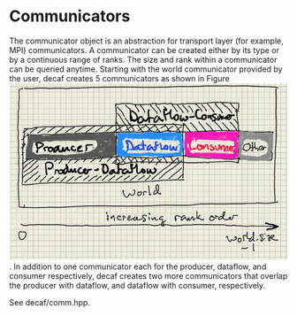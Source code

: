 # Communicators

The communicator object is an abstraction for transport layer (for
example, MPI) communicators. A communicator can be created either by
its type or by a continuous range of ranks. The size and rank within a
communicator can be queried anytime. Starting with the world
communicator provided by the user, decaf creates 5 communicators as
shown in Figure ![Decaf communicators](figs/comms.png). In addition to
one communicator each for the producer, dataflow, and consumer
respectively, decaf creates two more communicators that overlap the
producer with dataflow, and dataflow with consumer, respectively.

See decaf/comm.hpp.
